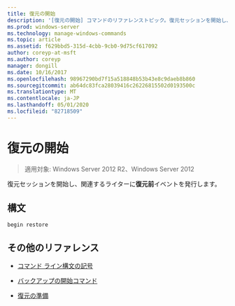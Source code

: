 ```yaml
---
title: 復元の開始
description: '[復元の開始] コマンドのリファレンストピック。復元セッションを開始し、関連するライターに復元前イベントを発行します。'
ms.prod: windows-server
ms.technology: manage-windows-commands
ms.topic: article
ms.assetid: f629bbd5-315d-4cbb-9cb0-9d75cf617092
author: coreyp-at-msft
ms.author: coreyp
manager: dongill
ms.date: 10/16/2017
ms.openlocfilehash: 98967290bd7f15a518848b53b43e8c9daeb8b860
ms.sourcegitcommit: ab64dc83fca28039416c26226815502d0193500c
ms.translationtype: MT
ms.contentlocale: ja-JP
ms.lasthandoff: 05/01/2020
ms.locfileid: "82718509"
---
```

# <a name="begin-restore"></a>復元の開始

> 適用対象: Windows Server 2012 R2、Windows Server 2012

復元セッションを開始し、関連するライターに**復元前**イベントを発行します。

## <a name="syntax"></a>構文

```
begin restore
```

## <a name="additional-references"></a>その他のリファレンス

- [コマンド ライン構文の記号](command-line-syntax-key.md)

- [バックアップの開始コマンド](begin-backup.md)

- [復元の準備](https://docs.microsoft.com/windows/win32/vss/overview-of-preparing-for-restore)
